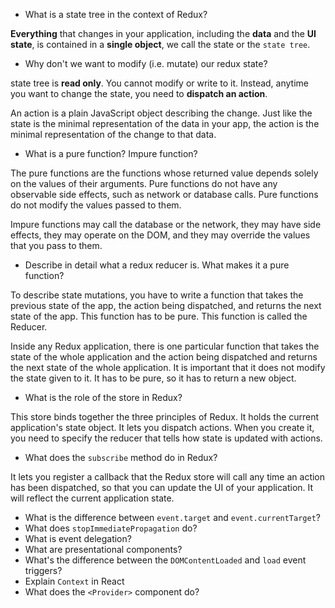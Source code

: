 - What is a state tree in the context of Redux?

**Everything** that changes in your application, including the **data** and the **UI state**, is contained in a **single object**, we call the state or the `state tree`.

- Why don't we want to modify (i.e. mutate) our redux state?

state tree is **read only**. You cannot modify or write to it. Instead, anytime you want to change the state, you need to **dispatch an action**.

An action is a plain JavaScript object describing the change. Just like the state is the minimal representation of the data in your app, the action is the minimal representation of the change to that data.

- What is a pure function? Impure function?

The pure functions are the functions whose returned value depends solely on the values of their arguments. Pure functions do not have any observable side effects, such as network or database calls. Pure functions do not modify the values passed to them. 

Impure functions may call the database or the network, they may have side effects, they may operate on the DOM, and they may override the values that you pass to them.

- Describe in detail what a redux reducer is. What makes it a pure function?

To describe state mutations, you have to write a function that takes the previous state of the app, the action being dispatched, and returns the next state of the app. This function has to be pure. This function is called the Reducer.

Inside any Redux application, there is one particular function that takes the state of the whole application and the action being dispatched and returns the next state of the whole application. It is important that it does not modify the state given to it. It has to be pure, so it has to return a new object.



- What is the role of the store in Redux?

This store binds together the three principles of Redux. It holds the current application's state object. It lets you dispatch actions. When you create it, you need to specify the reducer that tells how state is updated with actions.


- What does the `subscribe` method do in Redux?

It lets you register a callback that the Redux store will call any time an action has been dispatched, so that you can update the UI of your application. It will reflect the current application state.


- What is the difference between `event.target` and `event.currentTarget`?
- What does `stopImmediatePropagation` do?
- What is event delegation?
- What are presentational components?
- What's the difference between the `DOMContentLoaded` and `load` event triggers?
- Explain `Context` in React 
- What does the `<Provider>` component do?
